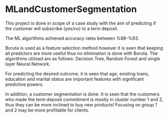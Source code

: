 # MLandCustomerSegmentation

This project is done in scope of a case study with the aim of predicting if the customer will subscribe (yes/no) to a term deposit. 

The ML algorithms achieved accuracy rates between %88-%93. 

Boruta is used as a feature selection method however it is seen that keeping all predictors are more useful thus no elimination is done with Boruta. The algorithms utilised are as follows: Decision Tree, Random Forest and single layer Neural Network. 

For predicting the desired outcome, it is seen that age, existing loans, education and marital status are important features with significant predictive powers.

In addition, a customer segmentation is done. It is seen that the customers who made the term deposit commitment is mostly in cluster number 1 and 2, thus they can be more inclined to buy new products! Focusing on group 1 and 2 may be more profitable for clients.
